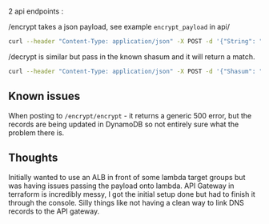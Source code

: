 # 
2 api endpoints :

/encrypt takes a json payload, see example `encrypt_payload` in api/

```bash
curl --header "Content-Type: application/json" -X POST -d '{"String": "dummy"}' https://api.mark-ferrari.com/encrypt/encrypt
```

/decrypt is similar but pass in the known shasum and it will return a match.

```bash
curl --header "Content-Type: application/json" -X POST -d '{"Shasum": "b5a2c96250612366ea272ffac6d9744aaf4b45aacd96aa7cfcb931ee3b558259"}' https://api.mark-ferrari.com/
```

## Known issues
When posting to `/encrypt/encrypt` - it returns a generic 500 error, but the records are being updated in DynamoDB so not entirely sure what the problem there is.

## Thoughts
Initially wanted to use an ALB in front of some lambda target groups but was having issues passing the payload onto lambda. 
API Gateway in terraform is incredibly messy, I got the initial setup done but had to finish it through the console. Silly things like not having a clean way to link DNS records to the API gateway.
